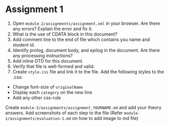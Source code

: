 # Assignment 1

1. Open `module-2/assignments/assignment.xml` in your browser. Are there any errors? Explain the error and fix it.
2. What is the use of CDATA block in this document?
3. Add comment line to the end of file which contains you name and student id.
4. Identify prolog, document body, and epilog in the document. Are there any processing instructions?
5. Add inline DTD for this document.
6. Verify that file is well-formed and valid.
7. Create `style.css` file and link it to the file. Add the following styles to the .css:

-   Change font-size of `originalName`
-   Display each `category` on the new line
-   Add any other css-rule

Create `module-2/assignments/assignment_YOURNAME.md` and add your theory answers. Add screenshots of each step to the file (Refer `module-1/assignments/evaluation-1.md` on how to add image to md file)
